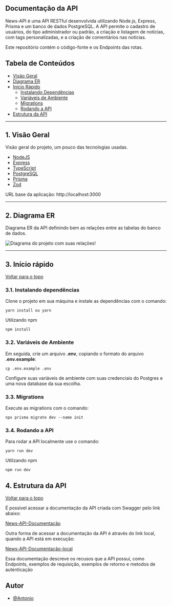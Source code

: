 ## Documentação da API

News-API é uma API RESTful desenvolvida utilizando Node.js, Express, Prisma e um banco de dados PostgreSQL. A API permite o cadastro de usuários, do tipo administrador ou padrão, a criação e listagem de notícias, com tags personalizadas, e a criação de comentários nas notícias.

Este repositório contém o código-fonte e os Endpoints das rotas.

## Tabela de Conteúdos

- [Visão Geral](#1-visão-geral)
- [Diagrama ER](#2-diagrama-er)
- [Início Rápido](#3-início-rápido)
    - [Instalando Dependências](#31-instalando-dependências)
    - [Variáveis de Ambiente](#32-variáveis-de-ambiente)
    - [Migrations](#33-migrations)
    - [Rodando a API](#34-rodando-a-api)
- [Estrutura da API](#4-estrutura-da-api)

---

## 1. Visão Geral
Visão geral do projeto, um pouco das tecnologias usadas.

- [NodeJS](https://nodejs.org/en/)
- [Express](https://expressjs.com/pt-br/)
- [TypeScript](https://www.typescriptlang.org/)
- [PostgreSQL](https://www.postgresql.org/)
- [Prisma](https://www.prisma.io/)
- [Zod](https://zod.dev/)

URL base da aplicação: http://localhost:3000

---

## 2. Diagrama ER
Diagrama ER da API definindo bem as relações entre as tabelas do banco de dados.

![Diagrama do projeto com suas relações!](https://i.ibb.co/3TBQMVR/Diagram-news-Api-drawio.png "InSync-Diragrama")

---

## 3. Início rápido
[ Voltar para o topo ](#documentação-da-api)

### 3.1. Instalando dependências

Clone o projeto em sua máquina e instale as dependências com o comando:

```
yarn install ou yarn
```

Utilizando npm

```
npm install
```

### 3.2. Variáveis de Ambiente
Em seguida, crie um arquivo **.env**, copiando o formato do arquivo **.env.example**:

```
cp .env.example .env
```

Configure suas variáveis de ambiente com suas credenciais do Postgres e uma nova database da sua escolha.

### 3.3. Migrations

Execute as migrations com o comando:

```
npx prisma migrate dev --name init
```

### 3.4. Rodando a API

Para rodar a API localmente use o comando:

```
yarn run dev
```

Utilizando npm

```
npm run dev
```

## 4. Estrutura da API

[ Voltar para o topo ](#tabela-de-conteúdos)

É possivel acessar a documentação da API criada com Swagger pelo link abaixo:

[News-API-Documentação](https://app.swaggerhub.com/apis-docs/NETOIFPE/newsApi/1.0.0#/)

Outra forma de acessar a documentação da API é através do link local, quando a API está em execução:

[News-API-Documentação-local](http://localhost:3000/api-docs/)

Essa documentação descreve os recusos que a API possuí, como Endpoints, exemplos de requisição, exemplos de retorno e metodos de autenticação

## Autor

- [@Antonio](https://github.com/AntonioSantosBJPE)
